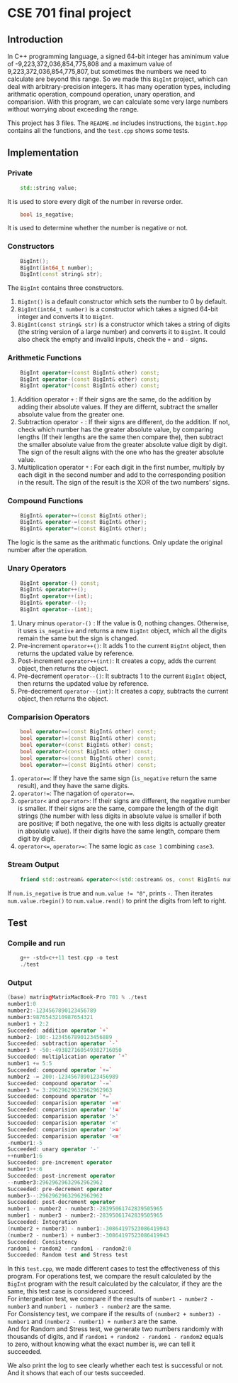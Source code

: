 # CSE 701 final project
## Introduction
In C++ programming language, a signed 64-bit integer has aminimum value of -9,223,372,036,854,775,808 and a maximum value of 9,223,372,036,854,775,807, but sometimes the numbers we need to calculate are beyond this range. So we made this `BigInt` project, which can deal with arbitrary-precision integers. It has many operation types, including arithmatic operation, compound operation, unary operation, and comparision. With this program, we can calculate some very large numbers without worrying about exceeding the range.

This project has 3 files. The `README.md` includes instructions, the `bigint.hpp` contains all the functions, and the `test.cpp` shows some tests.
## Implementation
### Private
```cpp
    std::string value; 
```
It is used to store every digit of the number in reverse order. 
```cpp
    bool is_negative; 
```
It is used to determine whether the number is negative or not. <br>
### Constructors 
```cpp
    BigInt();
    BigInt(int64_t number);
    BigInt(const string& str); 
```
The `BigInt` contains three constructors. <br>
1. `BigInt()` is a default constructor which sets the number to 0 by default.
2. `BigInt(int64_t number)` is a constructor which takes a signed 64-bit integer and converts it to `BigInt`.
3. `BigInt(const string& str)` is a constructor which takes a string of digits (the string version of a large number) and converts it to `BigInt`. It could also check the empty and invalid inputs, check the `+` and `-` signs.

### Arithmetic Functions
```cpp
    BigInt operator+(const BigInt& other) const;
    BigInt operator-(const BigInt& other) const;
    BigInt operator*(const BigInt& other) const;
```
1. Addition operator `+` : If their signs are the same, do the addition by adding their absolute values. If they are differnt, subtract the smaller absolute value from the greater one.
2. Subtraction operator `-` : If their signs are different, do the addition. If not, check which number has the greater absolute value, by comparing lengths (If their lengths are the same then compare the), then subtract the smaller absolute value from the greater absolute value digit by digit. The sign of the result aligns with the one who has the greater absolute value.
3. Multiplication operator `*` : For each digit in the first number, multiply by each digit in the second number and add to the corresponding position in the result. The sign of the result is the XOR of the two numbers’ signs.
### Compound Functions
```cpp
    BigInt& operator+=(const BigInt& other);
    BigInt& operator-=(const BigInt& other);
    BigInt& operator*=(const BigInt& other);
```
The logic is the same as the arithmatic functions. Only update the original number after the operation.

### Unary Operators
```cpp
    BigInt operator-() const;
    BigInt& operator++();
    BigInt operator++(int);
    BigInt& operator--();
    BigInt operator--(int);
```
1. Unary minus `operator-()` : If the value is 0, nothing changes. Otherwise, it uses `is_negative` and returns a new `BigInt` object, which all the digits remain the same but the sign is changed.
2. Pre-increment `operator++()`: It adds 1 to the current `BigInt` object, then returns the updated value by reference.
3. Post-increment `operator++(int)`: It creates a copy, adds the current object, then returns the object.
4. Pre-decrement `operator--()`: It subtracts 1 to the current `BigInt` object, then returns the updated value by reference.
5. Pre-decrement `operator--(int)`: It creates a copy, subtracts the current object, then returns the object.

### Comparision Operators
```cpp
    bool operator==(const BigInt& other) const;
    bool operator!=(const BigInt& other) const;
    bool operator<(const BigInt& other) const;
    bool operator>(const BigInt& other) const;
    bool operator<=(const BigInt& other) const;
    bool operator>=(const BigInt& other) const;
```
1. `operator==`: If they have the same sign (`is_negative` return the same result), and they have the same digits.
2. `operator!=`: The nagation of `operator==`.
3. `operator<` and `operator>`: If their signs are different, the negative number is smaller. If their signs are the same, compare the length of the digit strings (the number with less digits in absolute value is smaller if both are positive; if both negative, the one with less digits is actually greater in absolute value). If their digits have the same length, compare them digit by digit.
4. `operator<=`, `operator>=`: The same logic as `case 1` combining `case3`.

### Stream Output
```cpp
    friend std::ostream& operator<<(std::ostream& os, const BigInt& num)
```
If `num.is_negative` is true and `num.value != "0"`, prints `-`. Then iterates `num.value.rbegin()` to `num.value.rend()` to print the digits from left to right.

## Test 
### Compile and run
```cpp
    g++ -std=c++11 test.cpp -o test
    ./test
```

### Output
```cpp
(base) matrix@MatrixMacBook-Pro 701 % ./test
number1:0
number2:-1234567890123456789
number3:9876543210987654321
number1 + 2:2
Succeeded: addition operator `+`
number2- 100:-1234567890123456889
Succeeded: subtraction operator `-`
number3 * -50:-493827160549382716050
Succeeded: multiplication operator `*`
number1 += 5:5
Succeeded: compound operator `+=`
number2 -= 200:-1234567890123456989
Succeeded: compound operator `-=`
number3 *= 3:29629629632962962963
Succeeded: compound operator `*=`
Succeeded: comparision operator '=='
Succeeded: comparision operator '!='
Succeeded: comparision operator '>'
Succeeded: comparision operator '<'
Succeeded: comparision operator '>='
Succeeded: comparision operator '<='
-number1:-5
Succeeded: unary operator '-'
++number1:6
Succeeded: pre-increment operator
number1++:6
Succeeded: post-increment operator
--number3:29629629632962962962
Succeeded: pre-decrement operator
number3--:29629629632962962962
Succeeded: post-decrement operator
number1 - number2 - number3:-28395061742839505965
number1 - number3 - number2:-28395061742839505965
Succeeded: Integration
(number2 + number3) - number1:-30864197523086419943
(number2 - number1) + number3:-30864197523086419943
Succeeded: Consistency
random1 + random2 - random1 - random2:0
Succeeded: Random test and Stress test
```

In this `test.cpp`, we made different cases to test the effectiveness of this program. 
For operations test, we compare the result calculated by the `BigInt` program with the result calculated by the calculator, if they are the same, this test case is considered succeed. <br>
For intergeation test, we compare if the results of `number1 - number2 - number3` and `number1 - number3 - number2` are the same. <br>
For Consistency test, we compare if the results of `(number2 + number3) - number1` and `(number2 - number1) + number3` are the same. <br>
And for Random and Stress test, we generate two numbers randomly with thousands of digits, and if `random1 + random2 - random1 - random2` equals to zero, without knowing what the exact number is, we can tell it succeeded. <br>

We also print the log to see clearly whether each test is successful or not. And it shows that each of our tests succeeded.
